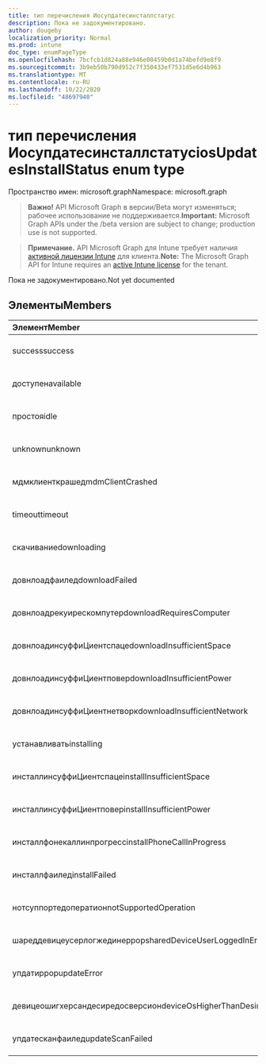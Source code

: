```yaml
---
title: тип перечисления Иосупдатесинсталлстатус
description: Пока не задокументировано.
author: dougeby
localization_priority: Normal
ms.prod: intune
doc_type: enumPageType
ms.openlocfilehash: 7bcfcb1d824a88e946e00459b0d1a74befd9e8f9
ms.sourcegitcommit: 3b9eb50b790d952c7f350433ef7531d5e6d4b963
ms.translationtype: MT
ms.contentlocale: ru-RU
ms.lasthandoff: 10/22/2020
ms.locfileid: "48697940"
---
```

# <a name="iosupdatesinstallstatus-enum-type"></a><span data-ttu-id="1e05e-103">тип перечисления Иосупдатесинсталлстатус</span><span class="sxs-lookup"><span data-stu-id="1e05e-103">iosUpdatesInstallStatus enum type</span></span>

<span data-ttu-id="1e05e-104">Пространство имен: microsoft.graph</span><span class="sxs-lookup"><span data-stu-id="1e05e-104">Namespace: microsoft.graph</span></span>

> <span data-ttu-id="1e05e-105">**Важно!** API Microsoft Graph в версии/Beta могут изменяться; рабочее использование не поддерживается.</span><span class="sxs-lookup"><span data-stu-id="1e05e-105">**Important:** Microsoft Graph APIs under the /beta version are subject to change; production use is not supported.</span></span>

> <span data-ttu-id="1e05e-106">**Примечание.** API Microsoft Graph для Intune требует наличия [активной лицензии Intune](https://go.microsoft.com/fwlink/?linkid=839381) для клиента.</span><span class="sxs-lookup"><span data-stu-id="1e05e-106">**Note:** The Microsoft Graph API for Intune requires an [active Intune license](https://go.microsoft.com/fwlink/?linkid=839381) for the tenant.</span></span>

<span data-ttu-id="1e05e-107">Пока не задокументировано.</span><span class="sxs-lookup"><span data-stu-id="1e05e-107">Not yet documented</span></span>

## <a name="members"></a><span data-ttu-id="1e05e-108">Элементы</span><span class="sxs-lookup"><span data-stu-id="1e05e-108">Members</span></span>
|<span data-ttu-id="1e05e-109">Элемент</span><span class="sxs-lookup"><span data-stu-id="1e05e-109">Member</span></span>|<span data-ttu-id="1e05e-110">Значение</span><span class="sxs-lookup"><span data-stu-id="1e05e-110">Value</span></span>|<span data-ttu-id="1e05e-111">Описание</span><span class="sxs-lookup"><span data-stu-id="1e05e-111">Description</span></span>|
|:---|:---|:---|
|<span data-ttu-id="1e05e-112">success</span><span class="sxs-lookup"><span data-stu-id="1e05e-112">success</span></span>|<span data-ttu-id="1e05e-113">нуль</span><span class="sxs-lookup"><span data-stu-id="1e05e-113">0</span></span>|<span data-ttu-id="1e05e-114">Пока не задокументировано.</span><span class="sxs-lookup"><span data-stu-id="1e05e-114">Not yet documented</span></span>|
|<span data-ttu-id="1e05e-115">доступен</span><span class="sxs-lookup"><span data-stu-id="1e05e-115">available</span></span>|<span data-ttu-id="1e05e-116">1,1</span><span class="sxs-lookup"><span data-stu-id="1e05e-116">1</span></span>|<span data-ttu-id="1e05e-117">Пока не задокументировано.</span><span class="sxs-lookup"><span data-stu-id="1e05e-117">Not yet documented</span></span>|
|<span data-ttu-id="1e05e-118">простоя</span><span class="sxs-lookup"><span data-stu-id="1e05e-118">idle</span></span>|<span data-ttu-id="1e05e-119">2</span><span class="sxs-lookup"><span data-stu-id="1e05e-119">2</span></span>|<span data-ttu-id="1e05e-120">Пока не задокументировано.</span><span class="sxs-lookup"><span data-stu-id="1e05e-120">Not yet documented</span></span>|
|<span data-ttu-id="1e05e-121">unknown</span><span class="sxs-lookup"><span data-stu-id="1e05e-121">unknown</span></span>|<span data-ttu-id="1e05e-122">4</span><span class="sxs-lookup"><span data-stu-id="1e05e-122">3</span></span>|<span data-ttu-id="1e05e-123">Пока не задокументировано.</span><span class="sxs-lookup"><span data-stu-id="1e05e-123">Not yet documented</span></span>|
|<span data-ttu-id="1e05e-124">мдмклиенткрашед</span><span class="sxs-lookup"><span data-stu-id="1e05e-124">mdmClientCrashed</span></span>|<span data-ttu-id="1e05e-125">— 2016336109</span><span class="sxs-lookup"><span data-stu-id="1e05e-125">-2016336109</span></span>|<span data-ttu-id="1e05e-126">Пока не задокументировано.</span><span class="sxs-lookup"><span data-stu-id="1e05e-126">Not yet documented</span></span>|
|<span data-ttu-id="1e05e-127">timeout</span><span class="sxs-lookup"><span data-stu-id="1e05e-127">timeout</span></span>|<span data-ttu-id="1e05e-128">— 2016333898</span><span class="sxs-lookup"><span data-stu-id="1e05e-128">-2016333898</span></span>|<span data-ttu-id="1e05e-129">Пока не задокументировано.</span><span class="sxs-lookup"><span data-stu-id="1e05e-129">Not yet documented</span></span>|
|<span data-ttu-id="1e05e-130">скачивание</span><span class="sxs-lookup"><span data-stu-id="1e05e-130">downloading</span></span>|<span data-ttu-id="1e05e-131">— 2016330712</span><span class="sxs-lookup"><span data-stu-id="1e05e-131">-2016330712</span></span>|<span data-ttu-id="1e05e-132">Пока не задокументировано.</span><span class="sxs-lookup"><span data-stu-id="1e05e-132">Not yet documented</span></span>|
|<span data-ttu-id="1e05e-133">довнлоадфаилед</span><span class="sxs-lookup"><span data-stu-id="1e05e-133">downloadFailed</span></span>|<span data-ttu-id="1e05e-134">— 2016330711</span><span class="sxs-lookup"><span data-stu-id="1e05e-134">-2016330711</span></span>|<span data-ttu-id="1e05e-135">Пока не задокументировано.</span><span class="sxs-lookup"><span data-stu-id="1e05e-135">Not yet documented</span></span>|
|<span data-ttu-id="1e05e-136">довнлоадрекуирескомпутер</span><span class="sxs-lookup"><span data-stu-id="1e05e-136">downloadRequiresComputer</span></span>|<span data-ttu-id="1e05e-137">— 2016330710</span><span class="sxs-lookup"><span data-stu-id="1e05e-137">-2016330710</span></span>|<span data-ttu-id="1e05e-138">Пока не задокументировано.</span><span class="sxs-lookup"><span data-stu-id="1e05e-138">Not yet documented</span></span>|
|<span data-ttu-id="1e05e-139">довнлоадинсуффиЦиентспаце</span><span class="sxs-lookup"><span data-stu-id="1e05e-139">downloadInsufficientSpace</span></span>|<span data-ttu-id="1e05e-140">— 2016330709</span><span class="sxs-lookup"><span data-stu-id="1e05e-140">-2016330709</span></span>|<span data-ttu-id="1e05e-141">Пока не задокументировано.</span><span class="sxs-lookup"><span data-stu-id="1e05e-141">Not yet documented</span></span>|
|<span data-ttu-id="1e05e-142">довнлоадинсуффиЦиентповер</span><span class="sxs-lookup"><span data-stu-id="1e05e-142">downloadInsufficientPower</span></span>|<span data-ttu-id="1e05e-143">— 2016330708</span><span class="sxs-lookup"><span data-stu-id="1e05e-143">-2016330708</span></span>|<span data-ttu-id="1e05e-144">Пока не задокументировано.</span><span class="sxs-lookup"><span data-stu-id="1e05e-144">Not yet documented</span></span>|
|<span data-ttu-id="1e05e-145">довнлоадинсуффиЦиентнетворк</span><span class="sxs-lookup"><span data-stu-id="1e05e-145">downloadInsufficientNetwork</span></span>|<span data-ttu-id="1e05e-146">— 2016330707</span><span class="sxs-lookup"><span data-stu-id="1e05e-146">-2016330707</span></span>|<span data-ttu-id="1e05e-147">Пока не задокументировано.</span><span class="sxs-lookup"><span data-stu-id="1e05e-147">Not yet documented</span></span>|
|<span data-ttu-id="1e05e-148">устанавливать</span><span class="sxs-lookup"><span data-stu-id="1e05e-148">installing</span></span>|<span data-ttu-id="1e05e-149">— 2016330706</span><span class="sxs-lookup"><span data-stu-id="1e05e-149">-2016330706</span></span>|<span data-ttu-id="1e05e-150">Пока не задокументировано.</span><span class="sxs-lookup"><span data-stu-id="1e05e-150">Not yet documented</span></span>|
|<span data-ttu-id="1e05e-151">инсталлинсуффиЦиентспаце</span><span class="sxs-lookup"><span data-stu-id="1e05e-151">installInsufficientSpace</span></span>|<span data-ttu-id="1e05e-152">— 2016330705</span><span class="sxs-lookup"><span data-stu-id="1e05e-152">-2016330705</span></span>|<span data-ttu-id="1e05e-153">Пока не задокументировано.</span><span class="sxs-lookup"><span data-stu-id="1e05e-153">Not yet documented</span></span>|
|<span data-ttu-id="1e05e-154">инсталлинсуффиЦиентповер</span><span class="sxs-lookup"><span data-stu-id="1e05e-154">installInsufficientPower</span></span>|<span data-ttu-id="1e05e-155">— 2016330704</span><span class="sxs-lookup"><span data-stu-id="1e05e-155">-2016330704</span></span>|<span data-ttu-id="1e05e-156">Пока не задокументировано.</span><span class="sxs-lookup"><span data-stu-id="1e05e-156">Not yet documented</span></span>|
|<span data-ttu-id="1e05e-157">инсталлфонекаллинпрогресс</span><span class="sxs-lookup"><span data-stu-id="1e05e-157">installPhoneCallInProgress</span></span>|<span data-ttu-id="1e05e-158">— 2016330703</span><span class="sxs-lookup"><span data-stu-id="1e05e-158">-2016330703</span></span>|<span data-ttu-id="1e05e-159">Пока не задокументировано.</span><span class="sxs-lookup"><span data-stu-id="1e05e-159">Not yet documented</span></span>|
|<span data-ttu-id="1e05e-160">инсталлфаилед</span><span class="sxs-lookup"><span data-stu-id="1e05e-160">installFailed</span></span>|<span data-ttu-id="1e05e-161">— 2016330702</span><span class="sxs-lookup"><span data-stu-id="1e05e-161">-2016330702</span></span>|<span data-ttu-id="1e05e-162">Пока не задокументировано.</span><span class="sxs-lookup"><span data-stu-id="1e05e-162">Not yet documented</span></span>|
|<span data-ttu-id="1e05e-163">нотсуппортедоператион</span><span class="sxs-lookup"><span data-stu-id="1e05e-163">notSupportedOperation</span></span>|<span data-ttu-id="1e05e-164">— 2016330701</span><span class="sxs-lookup"><span data-stu-id="1e05e-164">-2016330701</span></span>|<span data-ttu-id="1e05e-165">Пока не задокументировано.</span><span class="sxs-lookup"><span data-stu-id="1e05e-165">Not yet documented</span></span>|
|<span data-ttu-id="1e05e-166">шареддевицеусерлогжединеррор</span><span class="sxs-lookup"><span data-stu-id="1e05e-166">sharedDeviceUserLoggedInError</span></span>|<span data-ttu-id="1e05e-167">— 2016330699</span><span class="sxs-lookup"><span data-stu-id="1e05e-167">-2016330699</span></span>|<span data-ttu-id="1e05e-168">Пока не задокументировано.</span><span class="sxs-lookup"><span data-stu-id="1e05e-168">Not yet documented</span></span>|
|<span data-ttu-id="1e05e-169">упдатиррор</span><span class="sxs-lookup"><span data-stu-id="1e05e-169">updateError</span></span>|<span data-ttu-id="1e05e-170">— 2016330697</span><span class="sxs-lookup"><span data-stu-id="1e05e-170">-2016330697</span></span>|<span data-ttu-id="1e05e-171">Пока не задокументировано.</span><span class="sxs-lookup"><span data-stu-id="1e05e-171">Not yet documented</span></span>|
|<span data-ttu-id="1e05e-172">девицеошигхерсандесиредосверсион</span><span class="sxs-lookup"><span data-stu-id="1e05e-172">deviceOsHigherThanDesiredOsVersion</span></span>|<span data-ttu-id="1e05e-173">— 2016330696</span><span class="sxs-lookup"><span data-stu-id="1e05e-173">-2016330696</span></span>|<span data-ttu-id="1e05e-174">Пока не задокументировано.</span><span class="sxs-lookup"><span data-stu-id="1e05e-174">Not yet documented</span></span>|
|<span data-ttu-id="1e05e-175">упдатесканфаилед</span><span class="sxs-lookup"><span data-stu-id="1e05e-175">updateScanFailed</span></span>|<span data-ttu-id="1e05e-176">— 2016324062</span><span class="sxs-lookup"><span data-stu-id="1e05e-176">-2016324062</span></span>|<span data-ttu-id="1e05e-177">Пока не задокументировано.</span><span class="sxs-lookup"><span data-stu-id="1e05e-177">Not yet documented</span></span>|





